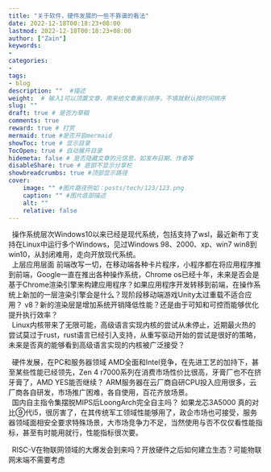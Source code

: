 ```yaml
---
title: "关于软件，硬件发展的一些不靠谱的看法"
date: 2022-12-18T00:18:23+08:00
lastmod: 2022-12-18T00:18:23+08:00
author: ["Zain"]
keywords: 
- 
categories: 
- 
tags: 
- blog
description: ""  #描述
weight:  # 输入1可以顶置文章，用来给文章展示排序，不填就默认按时间排序
slug: ""
draft: true # 是否为草稿
comments: true
reward: true # 打赏
mermaid: true #是否开启mermaid
showToc: true # 显示目录
TocOpen: true # 自动展开目录
hidemeta: false # 是否隐藏文章的元信息，如发布日期、作者等
disableShare: true # 底部不显示分享栏
showbreadcrumbs: true #顶部显示路径
cover:
    image: "" #图片路径例如：posts/tech/123/123.png
    caption: "" #图片底部描述
    alt: ""
    relative: false
---
```






&ensp;操作系统层次Windows10以来已经是现代系统，包括支持了wsl，最近新布丁支持在Linux中运行多个Windows，见过Windows 98、2000、xp、win7 win8到win10，从封闭难用，走向开放现代系统。 <br>
&ensp;上层应用层面 前端改写一切，在移动端各种卡片程序，小程序都在将应用程序推到前端，Google一直在推出各种操作系统，Chrome os已经十年，未来是否会是基于Chrome渲染引擎来构建应用程序？如果应用程序开发转移到前端，在操作系统上新加的一层渲染引擎会是什么？现阶段移动端游戏Unity太过重载不适合应用？ v8？新的渲染层是增加系统开销降低性能？还是由于可知和可控而能够优化提升执行效率？  <br>
&ensp;Linux内核带来了无限可能，高级语言实现内核的尝试从未停止，近期最火热的尝试莫过于rust，rust语言已经引入支持，从重写驱动开始的尝试是很好的策略，未来是否真的能够看到高级语言实现的内核被广泛接受？  <br>

&ensp;硬件发展，在PC和服务器领域 AMD全面和Intel竞争，在先进工艺的加持下，甚至某些性能已经领先，Zen 4 r7000系列在消费市场性价比很高，牙膏厂也不在挤牙膏了，AMD YES能否继续？
ARM服务器在云厂商自研CPU投入应用很多，云厂商各自研发，市场推广困难，各自使用，百花齐放场景。  <br>
&ensp;国内自主指令集摆脱MIPS后LoongArch完全自主吗？ 如果龙芯3A5000 真的对比⑨代i5，很厉害了，在其传统军工领域性能够用了，政企市场也可接受，服务器领域面相安全要求特殊场景，大市场竞争力不足，当然使用与否不仅仅看性能指标，甚至有时能用就行，性能指标很次要。 <br>

&ensp;RISC-V在物联网领域的大爆发会到来吗？开放硬件之后如何建立生态？可能物联网末端不需要考虑  <br>
